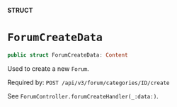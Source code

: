 **STRUCT**

# `ForumCreateData`

```swift
public struct ForumCreateData: Content
```

Used to create a new `Forum`.

Required by: `POST /api/v3/forum/categories/ID/create`

See `ForumController.forumCreateHandler(_:data:)`.
